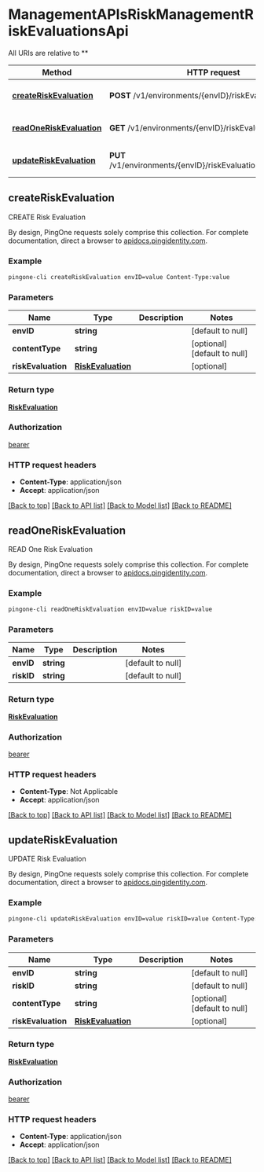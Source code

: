 # ManagementAPIsRiskManagementRiskEvaluationsApi

All URIs are relative to **

Method | HTTP request | Description
------------- | ------------- | -------------
[**createRiskEvaluation**](ManagementAPIsRiskManagementRiskEvaluationsApi.md#createRiskEvaluation) | **POST** /v1/environments/{envID}/riskEvaluations | CREATE Risk Evaluation
[**readOneRiskEvaluation**](ManagementAPIsRiskManagementRiskEvaluationsApi.md#readOneRiskEvaluation) | **GET** /v1/environments/{envID}/riskEvaluations/{riskID} | READ One Risk Evaluation
[**updateRiskEvaluation**](ManagementAPIsRiskManagementRiskEvaluationsApi.md#updateRiskEvaluation) | **PUT** /v1/environments/{envID}/riskEvaluations/{riskID}/event | UPDATE Risk Evaluation



## createRiskEvaluation

CREATE Risk Evaluation

By design, PingOne requests solely comprise this collection. For complete documentation, direct a browser to <a href='https://apidocs.pingidentity.com/pingone/platform/v1/api/'>apidocs.pingidentity.com</a>.

### Example

```bash
pingone-cli createRiskEvaluation envID=value Content-Type:value
```

### Parameters


Name | Type | Description  | Notes
------------- | ------------- | ------------- | -------------
 **envID** | **string** |  | [default to null]
 **contentType** | **string** |  | [optional] [default to null]
 **riskEvaluation** | [**RiskEvaluation**](RiskEvaluation.md) |  | [optional]

### Return type

[**RiskEvaluation**](RiskEvaluation.md)

### Authorization

[bearer](../README.md#bearer)

### HTTP request headers

- **Content-Type**: application/json
- **Accept**: application/json

[[Back to top]](#) [[Back to API list]](../README.md#documentation-for-api-endpoints) [[Back to Model list]](../README.md#documentation-for-models) [[Back to README]](../README.md)


## readOneRiskEvaluation

READ One Risk Evaluation

By design, PingOne requests solely comprise this collection. For complete documentation, direct a browser to <a href='https://apidocs.pingidentity.com/pingone/platform/v1/api/'>apidocs.pingidentity.com</a>.

### Example

```bash
pingone-cli readOneRiskEvaluation envID=value riskID=value
```

### Parameters


Name | Type | Description  | Notes
------------- | ------------- | ------------- | -------------
 **envID** | **string** |  | [default to null]
 **riskID** | **string** |  | [default to null]

### Return type

[**RiskEvaluation**](RiskEvaluation.md)

### Authorization

[bearer](../README.md#bearer)

### HTTP request headers

- **Content-Type**: Not Applicable
- **Accept**: application/json

[[Back to top]](#) [[Back to API list]](../README.md#documentation-for-api-endpoints) [[Back to Model list]](../README.md#documentation-for-models) [[Back to README]](../README.md)


## updateRiskEvaluation

UPDATE Risk Evaluation

By design, PingOne requests solely comprise this collection. For complete documentation, direct a browser to <a href='https://apidocs.pingidentity.com/pingone/platform/v1/api/'>apidocs.pingidentity.com</a>.

### Example

```bash
pingone-cli updateRiskEvaluation envID=value riskID=value Content-Type:value
```

### Parameters


Name | Type | Description  | Notes
------------- | ------------- | ------------- | -------------
 **envID** | **string** |  | [default to null]
 **riskID** | **string** |  | [default to null]
 **contentType** | **string** |  | [optional] [default to null]
 **riskEvaluation** | [**RiskEvaluation**](RiskEvaluation.md) |  | [optional]

### Return type

[**RiskEvaluation**](RiskEvaluation.md)

### Authorization

[bearer](../README.md#bearer)

### HTTP request headers

- **Content-Type**: application/json
- **Accept**: application/json

[[Back to top]](#) [[Back to API list]](../README.md#documentation-for-api-endpoints) [[Back to Model list]](../README.md#documentation-for-models) [[Back to README]](../README.md)


